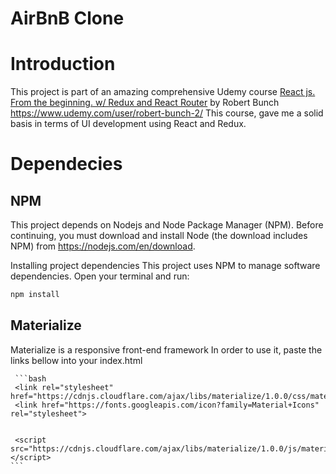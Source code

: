 # AirBnB Clone

# Introduction
This project is part of an amazing comprehensive Udemy course  <ins>React js. From the beginning. w/ Redux and React Router</ins> by Robert Bunch
https://www.udemy.com/user/robert-bunch-2/
This course, gave me a solid basis in terms of UI development using React and Redux. 


# Dependecies
## NPM
This project depends on Nodejs and Node Package Manager (NPM). Before continuing, you must download and install Node (the download includes NPM) from https://nodejs.com/en/download.

Installing project dependencies
This project uses NPM to manage software dependencies.  Open your terminal and run:

```bash
npm install
```

## Materialize
Materialize is a responsive front-end framework
In order to use it, paste the links bellow into your index.html
     
     ```bash
     <link rel="stylesheet" href="https://cdnjs.cloudflare.com/ajax/libs/materialize/1.0.0/css/materialize.min.css">
     <link href="https://fonts.googleapis.com/icon?family=Material+Icons" rel="stylesheet">

    
     <script src="https://cdnjs.cloudflare.com/ajax/libs/materialize/1.0.0/js/materialize.min.js"></script>
    ```
